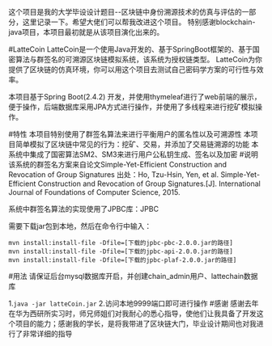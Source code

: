 这个项目是我的大学毕设设计题目--区块链中身份溯源技术的仿真与评估的一部分，这里记录一下。希望大佬们可以帮我改进这个项目。 特别感谢blockchain-java项目，本项目最初就是从该项目演化出来的。

#LatteCoin
LatteCoin是一个使用Java开发的、基于SpringBoot框架的、基于国密算法与群签名的可溯源区块链模拟系统，该系统为授权链类型。 LatteCoin为你提供了区块链的仿真环境，你可以用这个项目去测试自己密码学方案的可行性与效率。

本项目基于Spring Boot(2.4.2) 开发，并使用thymeleaf进行了web前端的展示，便于操作，后端数据库采用JPA方式进行操作，并使用了多线程来进行挖矿模拟操作。

#特性
本项目特别使用了群签名算法来进行平衡用户的匿名性以及可溯源性
本项目简单模拟了区块链中常见的行为：挖矿、交易，并添加了交易链溯源的功能
本系统中集成了国密算法SM2、SM3来进行用户公私钥生成、签名以及加密
#说明
该系统的群签名方案来自论文Simple-Yet-Efficient Construction and Revocation of Group Signatures 出处：Ho, Tzu-Hsin, Yen, et al. Simple-Yet-Efficient Construction and Revocation of Group Signatures.[J]. International Journal of Foundations of Computer Science, 2015.

系统中群签名算法的实现使用了JPBC库：JPBC

需要下载jar包到本地，然后在命令行中输入：
```
mvn install:install-file -Dfile=[下载的jpbc-pbc-2.0.0.jar的路径]
mvn install:install-file -Dfile=[下载的jpbc-api-2.0.0.jar的路径]
mvn install:install-file -Dfile=[下载的jpbc-plaf-2.0.0.jar的路径]

```


#用法
请保证后台mysql数据库开启，并创建chain_admin用户、lattechain数据库

1.`java -jar latteCoin.jar`
2.访问本地9999端口即可进行操作
#感谢
感谢去年在华为西研所实习时，师兄师姐们对我耐心的悉心指导，使他们让我具备了开发这个项目的能力；感谢我的学长，是将我带进了区块链大门，毕业设计期间也对我进行了非常详细的指导
